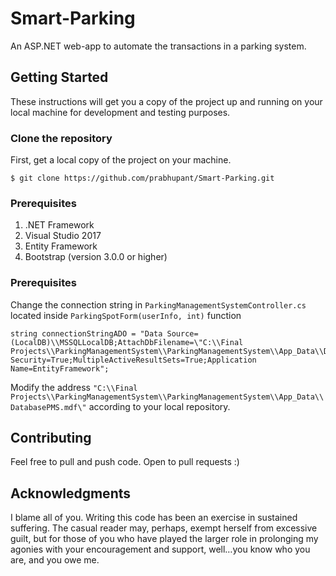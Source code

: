 # Smart-Parking

An ASP.NET web-app to automate the transactions in a parking system.

## Getting Started

These instructions will get you a copy of the project up and running on your local machine for development and testing purposes.

### Clone the repository

First, get a local copy of the project on your machine.

```
$ git clone https://github.com/prabhupant/Smart-Parking.git
```

### Prerequisites 

1. .NET Framework
2. Visual Studio 2017
3. Entity Framework
4. Bootstrap (version 3.0.0 or higher)

### Prerequisites 

Change the connection string in ```ParkingManagementSystemController.cs``` located inside ```ParkingSpotForm(userInfo, int)``` function

```
string connectionStringADO = "Data Source=(LocalDB)\\MSSQLLocalDB;AttachDbFilename=\"C:\\Final Projects\\ParkingManagementSystem\\ParkingManagementSystem\\App_Data\\DatabasePMS.mdf\";Integrated Security=True;MultipleActiveResultSets=True;Application Name=EntityFramework";
```

Modify the address ```"C:\\Final Projects\\ParkingManagementSystem\\ParkingManagementSystem\\App_Data\\DatabasePMS.mdf\"``` according to your local repository.

## Contributing

Feel free to pull and push code. Open to pull requests :)

## Acknowledgments

I blame all of you. Writing this code has been an exercise in sustained suffering. The casual reader may, perhaps, exempt herself from excessive guilt, but for those of you who have played the larger role in prolonging my agonies with your encouragement and support, well…you know who you are, and you owe me.
